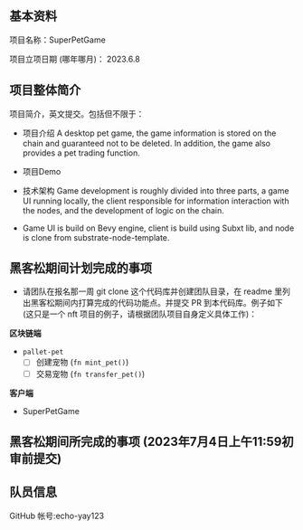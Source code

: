 ## 基本资料

项目名称：SuperPetGame

项目立项日期 (哪年哪月)：
2023.6.8
## 项目整体简介

项目简介，英文提交。包括但不限于：

- 项目介绍
A desktop pet game, the game information is stored on the chain and guaranteed not to be deleted. In addition, the game also provides a pet trading function.
- 项目Demo
- 技术架构
Game development is roughly divided into three parts, a game UI running locally, the client responsible for information interaction with the nodes, and the development of logic on the chain.

- Game UI is build on Bevy engine, client is build using Subxt lib, and node is clone from substrate-node-template.

## 黑客松期间计划完成的事项

- 请团队在报名那一周 git clone 这个代码库并创建团队目录，在 readme 里列出黑客松期间内打算完成的代码功能点。并提交 PR 到本代码库。例子如下 (这只是一个 nft 项目的例子，请根据团队项目自身定义具体工作)：

**区块链端**

- `pallet-pet`
  - [ ] 创建宠物 (`fn mint_pet()`)
  - [ ] 交易宠物 (`fn transfer_pet()`)

**客户端**
- SuperPetGame


## 黑客松期间所完成的事项 (2023年7月4日上午11:59初审前提交)


## 队员信息
GitHub 帐号:echo-yay123 

